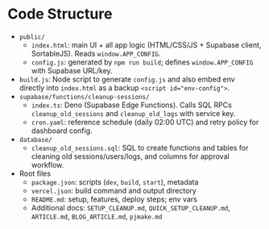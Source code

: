 # Code Structure

- `public/`
  - `index.html`: main UI + all app logic (HTML/CSS/JS + Supabase client, SortableJS). Reads `window.APP_CONFIG`.
  - `config.js`: generated by `npm run build`; defines `window.APP_CONFIG` with Supabase URL/key.
- `build.js`: Node script to generate `config.js` and also embed env directly into `index.html` as a backup `<script id="env-config">`.
- `supabase/functions/cleanup-sessions/`
  - `index.ts`: Deno (Supabase Edge Functions). Calls SQL RPCs `cleanup_old_sessions` and `cleanup_old_logs` with service key.
  - `cron.yaml`: reference schedule (daily 02:00 UTC) and retry policy for dashboard config.
- `database/`
  - `cleanup_old_sessions.sql`: SQL to create functions and tables for cleaning old sessions/users/logs, and columns for approval workflow.
- Root files
  - `package.json`: scripts (`dev`, `build`, `start`), metadata
  - `vercel.json`: build command and output directory
  - `README.md`: setup, features, deploy steps; env vars
  - Additional docs: `SETUP_CLEANUP.md`, `QUICK_SETUP_CLEANUP.md`, `ARTICLE.md`, `BLOG_ARTICLE.md`, `pjmake.md`
